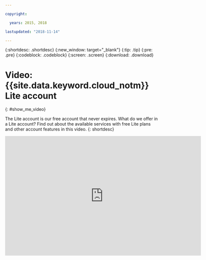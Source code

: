 ```yaml
---

copyright:

  years: 2015, 2018

lastupdated: "2018-11-14"

---
```


{:shortdesc: .shortdesc}
{:new_window: target="_blank"}
{:tip: .tip}
{:pre: .pre}
{:codeblock: .codeblock}
{:screen: .screen}
{:download: .download}

# Video: {{site.data.keyword.cloud_notm}} Lite account
{: #show_me_video}

The Lite account is our free account that never expires. What do we offer in a Lite account? Find out about the available services with free Lite plans and other account features in this video.
{: shortdesc}

<p>
  <div class="embed-responsive embed-responsive-16by9">
    <iframe class="embed-responsive-item" id="youtubeplayer" title="IBM Cloud Lite account" type="text/html" width="640" height="390" src="https://www.youtube.com/embed/0rMYXcbpHbI" frameborder="0" webkitallowfullscreen mozallowfullscreen allowfullscreen> </iframe>
  </div>
</p>
